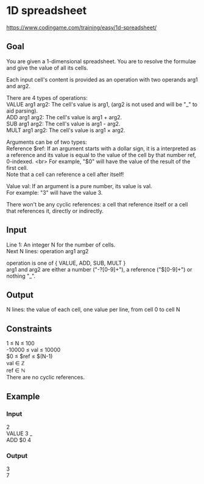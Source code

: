 # 1D spreadsheet
https://www.codingame.com/training/easy/1d-spreadsheet/

## Goal
You are given a 1-dimensional spreadsheet. You are to resolve the formulae and give the value of all its cells.

Each input cell's content is provided as an operation with two operands arg1 and arg2.

There are 4 types of operations: <br>
VALUE arg1 arg2: The cell's value is arg1, (arg2 is not used and will be "_" to aid parsing). <br>
ADD arg1 arg2: The cell's value is arg1 + arg2. <br>
SUB arg1 arg2: The cell's value is arg1 - arg2. <br>
MULT arg1 arg2: The cell's value is arg1 × arg2.

Arguments can be of two types: <br>
Reference $ref: If an argument starts with a dollar sign, it is a interpreted as a reference and its value is equal to the value of the cell by that number ref, 0-indexed. <br>
For example, "$0" will have the value of the result of the first cell. <br>
Note that a cell can reference a cell after itself!

Value val: If an argument is a pure number, its value is val. <br>
For example: "3" will have the value 3.

There won't be any cyclic references: a cell that reference itself or a cell that references it, directly or indirectly.

## Input
Line 1: An integer N for the number of cells. <br>
Next N lines: operation arg1 arg2

operation is one of { VALUE, ADD, SUB, MULT } <br>
arg1 and arg2 are either a number ("-?[0-9]+"), a reference ("\$[0-9]+") or nothing "_".

## Output
N lines: the value of each cell, one value per line, from cell 0 to cell N <br>

## Constraints
1 ≤ N ≤ 100 <br>
-10000 ≤ val ≤ 10000 <br>
$0 ≤ $ref ≤ $(N-1) <br>
val ∈ ℤ <br>
ref ∈ ℕ <br>
There are no cyclic references.

## Example
### Input
2 <br>
VALUE 3 _ <br>
ADD $0 4

### Output
3 <br>
7
